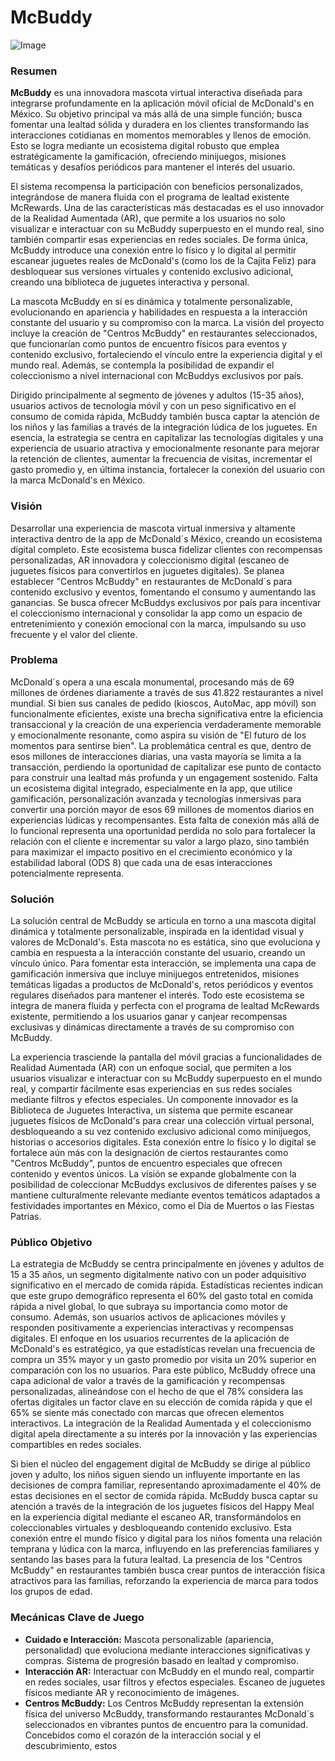 # McBuddy

![Image](https://github.com/user-attachments/assets/798083a6-6440-4394-aca8-049ffe8c0c2b)

### Resumen

**McBuddy** es una innovadora mascota virtual interactiva diseñada para integrarse profundamente en la aplicación móvil oficial de McDonald's en México. Su objetivo principal va más allá de una simple función; busca fomentar una lealtad sólida y duradera en los clientes transformando las interacciones cotidianas en momentos memorables y llenos de emoción. Esto se logra mediante un ecosistema digital robusto que emplea estratégicamente la gamificación, ofreciendo minijuegos, misiones temáticas y desafíos periódicos para mantener el interés del usuario.

El sistema recompensa la participación con beneficios personalizados, integrándose de manera fluida con el programa de lealtad existente McRewards. Una de las características más destacadas es el uso innovador de la Realidad Aumentada (AR), que permite a los usuarios no solo visualizar e interactuar con su McBuddy superpuesto en el mundo real, sino también compartir esas experiencias en redes sociales. De forma única, McBuddy introduce una conexión entre lo físico y lo digital al permitir escanear juguetes reales de McDonald's (como los de la Cajita Feliz) para desbloquear sus versiones virtuales y contenido exclusivo adicional, creando una biblioteca de juguetes interactiva y personal.

La mascota McBuddy en sí es dinámica y totalmente personalizable, evolucionando en apariencia y habilidades en respuesta a la interacción constante del usuario y su compromiso con la marca. La visión del proyecto incluye la creación de "Centros McBuddy" en restaurantes seleccionados, que funcionarían como puntos de encuentro físicos para eventos y contenido exclusivo, fortaleciendo el vínculo entre la experiencia digital y el mundo real. Además, se contempla la posibilidad de expandir el coleccionismo a nivel internacional con McBuddys exclusivos por país.

Dirigido principalmente al segmento de jóvenes y adultos (15-35 años), usuarios activos de tecnología móvil y con un peso significativo en el consumo de comida rápida, McBuddy también busca captar la atención de los niños y las familias a través de la integración lúdica de los juguetes. En esencia, la estrategia se centra en capitalizar las tecnologías digitales y una experiencia de usuario atractiva y emocionalmente resonante para mejorar la retención de clientes, aumentar la frecuencia de visitas, incrementar el gasto promedio y, en última instancia, fortalecer la conexión del usuario con la marca McDonald's en México.

### Visión

Desarrollar una experiencia de mascota virtual inmersiva y altamente interactiva dentro de la app de McDonald´s México, creando un ecosistema digital completo. Este ecosistema busca fidelizar clientes con recompensas personalizadas, AR innovadora y coleccionismo digital (escaneo de juguetes físicos para convertirlos en juguetes digitales). Se planea establecer "Centros McBuddy" en restaurantes de McDonald´s para contenido exclusivo y eventos, fomentando el consumo y aumentando las ganancias. Se busca ofrecer McBuddys exclusivos por país para incentivar el coleccionismo internacional y consolidar la app como un espacio de entretenimiento y conexión emocional con la marca, impulsando su uso frecuente y el valor del cliente.

### Problema

McDonald´s opera a una escala monumental, procesando más de 69 millones de órdenes diariamente a través de sus 41.822 restaurantes a nivel mundial. Si bien sus canales de pedido (kioscos, AutoMac, app móvil) son funcionalmente eficientes, existe una brecha significativa entre la eficiencia transaccional y la creación de una experiencia verdaderamente memorable y emocionalmente resonante, como aspira su visión de "El futuro de los momentos para sentirse bien". La problemática central es que, dentro de esos millones de interacciones diarias, una vasta mayoría se limita a la transacción, perdiendo la oportunidad de capitalizar ese punto de contacto para construir una lealtad más profunda y un engagement sostenido. Falta un ecosistema digital integrado, especialmente en la app, que utilice gamificación, personalización avanzada y tecnologías inmersivas para convertir una porción mayor de esos 69 millones de momentos diarios en experiencias lúdicas y recompensantes. Esta falta de conexión más allá de lo funcional representa una oportunidad perdida no solo para fortalecer la relación con el cliente e incrementar su valor a largo plazo, sino también para maximizar el impacto positivo en el crecimiento económico y la estabilidad laboral (ODS 8) que cada una de esas interacciones potencialmente representa.

### Solución

La solución central de McBuddy se articula en torno a una mascota digital dinámica y totalmente personalizable, inspirada en la identidad visual y valores de McDonald's. Esta mascota no es estática, sino que evoluciona y cambia en respuesta a la interacción constante del usuario, creando un vínculo único. Para fomentar esta interacción, se implementa una capa de gamificación inmersiva que incluye minijuegos entretenidos, misiones temáticas ligadas a productos de McDonald's, retos periódicos y eventos regulares diseñados para mantener el interés. Todo este ecosistema se integra de manera fluida y perfecta con el programa de lealtad McRewards existente, permitiendo a los usuarios ganar y canjear recompensas exclusivas y dinámicas directamente a través de su compromiso con McBuddy.

La experiencia trasciende la pantalla del móvil gracias a funcionalidades de Realidad Aumentada (AR) con un enfoque social, que permiten a los usuarios visualizar e interactuar con su McBuddy superpuesto en el mundo real, y compartir fácilmente esas experiencias en sus redes sociales mediante filtros y efectos especiales. Un componente innovador es la Biblioteca de Juguetes Interactiva, un sistema que permite escanear juguetes físicos de McDonald's para crear una colección virtual personal, desbloqueando a su vez contenido exclusivo adicional como minijuegos, historias o accesorios digitales. Esta conexión entre lo físico y lo digital se fortalece aún más con la designación de ciertos restaurantes como "Centros McBuddy", puntos de encuentro especiales que ofrecen contenido y eventos únicos. La visión se expande globalmente con la posibilidad de coleccionar McBuddys exclusivos de diferentes países y se mantiene culturalmente relevante mediante eventos temáticos adaptados a festividades importantes en México, como el Día de Muertos o las Fiestas Patrias.

### Público Objetivo

La estrategia de McBuddy se centra principalmente en jóvenes y adultos de 15 a 35 años, un segmento digitalmente nativo con un poder adquisitivo significativo en el mercado de comida rápida. Estadísticas recientes indican que este grupo demográfico representa el 60% del gasto total en comida rápida a nivel global, lo que subraya su importancia como motor de consumo. Además, son usuarios activos de aplicaciones móviles y responden positivamente a experiencias interactivas y recompensas digitales. El enfoque en los usuarios recurrentes de la aplicación de McDonald's es estratégico, ya que estadísticas revelan una frecuencia de compra un 35% mayor y un gasto promedio por visita un 20% superior en comparación con los no usuarios. Para este público, McBuddy ofrece una capa adicional de valor a través de la gamificación y recompensas personalizadas, alineándose con el hecho de que el 78% considera las ofertas digitales un factor clave en su elección de comida rápida y que el 65% se siente más conectado con marcas que ofrecen elementos interactivos. La integración de la Realidad Aumentada y el coleccionismo digital apela directamente a su interés por la innovación y las experiencias compartibles en redes sociales.

Si bien el núcleo del engagement digital de McBuddy se dirige al público joven y adulto, los niños siguen siendo un influyente importante en las decisiones de compra familiar, representando aproximadamente el 40% de estas decisiones en el sector de comida rápida. McBuddy busca captar su atención a través de la integración de los juguetes físicos del Happy Meal en la experiencia digital mediante el escaneo AR, transformándolos en coleccionables virtuales y desbloqueando contenido exclusivo. Esta conexión entre el mundo físico y digital para los niños fomenta una relación temprana y lúdica con la marca, influyendo en las preferencias familiares y sentando las bases para la futura lealtad. La presencia de los "Centros McBuddy" en restaurantes también busca crear puntos de interacción física atractivos para las familias, reforzando la experiencia de marca para todos los grupos de edad.

### Mecánicas Clave de Juego

* **Cuidado e Interacción:** Mascota personalizable (apariencia, personalidad) que evoluciona mediante interacciones significativas y compras. Sistema de progresión basado en lealtad y compromiso.
* **Interacción AR:** Interactuar con McBuddy en el mundo real, compartir en redes sociales, usar filtros y efectos especiales. Escaneo de juguetes físicos mediante AR y reconocimiento de imágenes.
* **Centros McBuddy:** Los Centros McBuddy representan la extensión física del universo McBuddy, transformando restaurantes McDonald´s seleccionados en vibrantes puntos de encuentro para la comunidad. Concebidos como el corazón de la interacción social y el descubrimiento, estos
